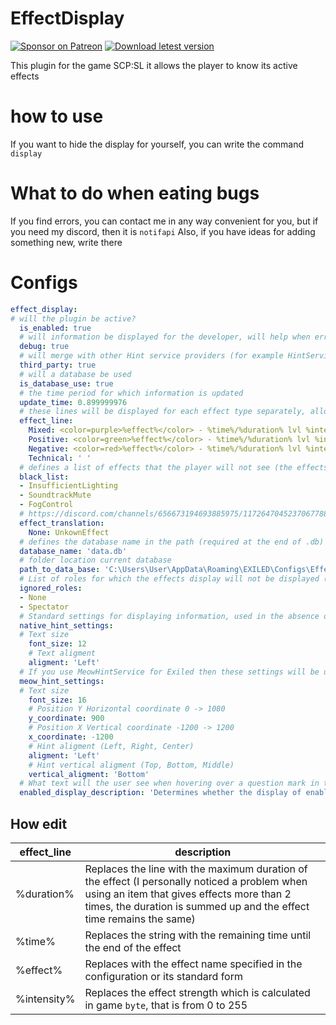 # EffectDisplay
[![Sponsor on Patreon](https://img.shields.io/badge/sponsor-patreon-orange.svg)](https://www.patreon.com/NOTIF247)
[![Download letest version](https://img.shields.io/badge/download-latest-red.svg)](https://github.com/NOTIF-API/EffectDisplay/releases)

This plugin for the game SCP:SL it allows the player to know its active effects
# how to use
If you want to hide the display for yourself, you can write the command `display`
# What to do when eating bugs
If you find errors, you can contact me in any way convenient for you, but if you need my discord, then it is `notifapi`
Also, if you have ideas for adding something new, write there
# Configs
```yaml
effect_display:
# will the plugin be active?
  is_enabled: true
  # will information be displayed for the developer, will help when errors are detected
  debug: true
  # will merge with other Hint service providers (for example HintServiceMeow) - if they are installed, it will switch itself
  third_party: true
  # will a database be used
  is_database_use: true
  # the time period for which information is updated
  update_time: 0.899999976
  # these lines will be displayed for each effect type separately, allowing you to customize them
  effect_line:
    Mixed: <color=purple>%effect%</color> - %time%/%duration% lvl %intensity%
    Positive: <color=green>%effect%</color> - %time%/%duration% lvl %intensity%
    Negative: <color=red>%effect%</color> - %time%/%duration% lvl %intensity%
    Technical: ' '
  # defines a list of effects that the player will not see (the effects of the technical process are hidden)
  black_list:
  - InsufficientLighting
  - SoundtrackMute
  - FogControl
  # https://discord.com/channels/656673194693885975/1172647045237067788/1172647045237067788 determines the name of the effect from the existing list to the one you specify
  effect_translation:
    None: UnkownEffect
  # defines the database name in the path (required at the end of .db)
  database_name: 'data.db'
  # folder location current database
  path_to_data_base: 'C:\Users\User\AppData\Roaming\EXILED\Configs\EffectDisplay'
  # List of roles for which the effects display will not be displayed (the roles of the dead are ignored without configs sets)
  ignored_roles:
  - None
  - Spectator
  # Standard settings for displaying information, used in the absence of any supported Hint providers
  native_hint_settings:
  # Text size
    font_size: 12
    # Text aligment
    aligment: 'Left'
  # If you use MeowHintService for Exiled then these settings will be useful for customizing the display
  meow_hint_settings:
  # Text size
    font_size: 16
    # Position Y Horizontal coordinate 0 -> 1080
    y_coordinate: 900
    # Position X Vertical coordinate -1200 -> 1200
    x_coordinate: -1200
    # Hint aligment (Left, Right, Center)
    aligment: 'Left'
    # Hint vertical aligment (Top, Bottom, Middle)
    vertical_aligment: 'Bottom'
  # What text will the user see when hovering over a question mark in the settings?
  enabled_display_description: 'Determines whether the display of enabled effects is enabled, replaces .display in the console'
```
## How edit
| effect_line | description |
| ------------ | ----- |
| %duration%   | Replaces the line with the maximum duration of the effect (I personally noticed a problem when using an item that gives effects more than 2 times, the duration is summed up and the effect time remains the same) |
| %time%       | Replaces the string with the remaining time until the end of the effect |
| %effect%     | Replaces with the effect name specified in the configuration or its standard form |
| %intensity%  | Replaces the effect strength which is calculated in game `byte`, that is from 0 to 255 |
